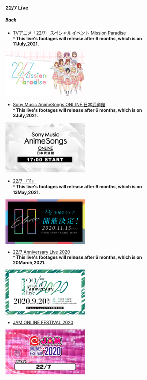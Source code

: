 ### 22/7 Live
##### [Back](../../readme.md)

- [TVアニメ「22/7」スペシャルイベント Mission Paradise](227Live/TVAnime_MissionParadise.md)  
<b>^ This live's footages will release after 6 months, which is on 11July,2021.</b><br>
<img src="../../Img/227Live/img_TVAnime_MissionParadise.png" width="50%">

- [Sony Music AnimeSongs ONLINE 日本武道館](227Live/SonyMusic_Budokan.md)  
<b>^ This live's footages will release after 6 months, which is on 3July,2021.</b><br>
<img src="../../Img/227Live/img_SonyMusic_Budokan.jpg" width="50%">

- [22/7 『11』](227Live/11_Live.md)  
<b>^ This live's footages will release after 6 months, which is on 13May,2021.</b><br>
<img src="../../Img/227Live/img_live_11.jpg" width="50%">

- [22/7 Anniversary Live 2020](227Live/Ann_Live_2020.md)  
<b>^ This live's footages will release after 6 months, which is on 20March,2021.</b><br>
<img src="../../Img/227Live/img_live_2020anniversary.jpg" width="50%">

- [JAM ONLINE FESTIVAL 2020](227Live/JAM_Online_2020.md)  
<img src="../../Img/227Live/JAM_Online_Fest_2020.png" width="50%">
